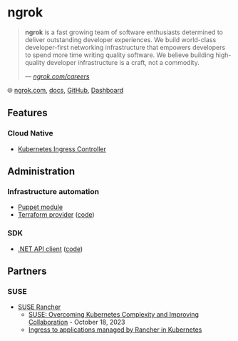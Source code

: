 # ngrok

> **ngrok** is a fast growing team of software enthusiasts determined to deliver outstanding developer experiences.
> We build world-class developer-first networking infrastructure that empowers developers to spend more time writing quality software.
> We believe building high-quality developer infrastructure is a craft, not a commodity.
>
> &mdash; _[ngrok.com/careers](https://ngrok.com/careers)_

🌐 [ngrok.com](https://ngrok.com/), [docs](https://ngrok.com/docs/what-is-ngrok/), [GitHub](https://github.com/ngrok), [Dashboard](https://dashboard.ngrok.com/)

## Features

### Cloud Native

* [Kubernetes Ingress Controller](ngrok-ingress-controller.md)

## Administration

### Infrastructure automation

* [Puppet module](https://forge.puppet.com/modules/gabe/ngrok/readme)
* [Terraform provider](https://registry.terraform.io/providers/ngrok/ngrok) ([code](https://github.com/ngrok/terraform-provider-ngrok))

### SDK

* [.NET API client](https://www.nuget.org/packages/NgrokApi) ([code](https://github.com/ngrok/ngrok-api-dotnet))

## Partners

### SUSE

* [SUSE Rancher](https://ngrok.com/partners/suse-rancher)
    * [SUSE: Overcoming Kubernetes Complexity and Improving Collaboration](https://www.suse.com/c/overcoming-kubernetes-complexity-and-improving-collaboration/) - October 18, 2023
    * [Ingress to applications managed by Rancher in Kubernetes](https://ngrok.com/docs/integrations/rancher/k8s/)
